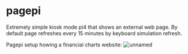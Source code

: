 # pagepi
Extremely simple kiosk mode pi4 that shows an external web page. By default page refreshes every 15 minutes by keyboard simulation refresh. 

Pagepi setup howing a financial charts website:
![unnamed](https://github.com/ugotapi/pagepi/assets/14945441/8a75fcaf-559f-4726-9a78-fe416704bafa)

